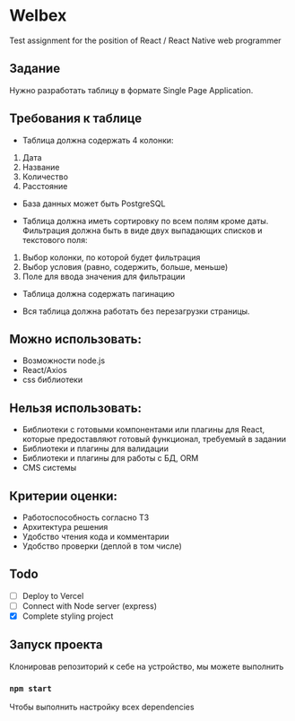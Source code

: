 # Welbex
Test assignment for the position of React / React Native web programmer

## Задание
Нужно разработать таблицу в формате Single Page Application.

## Требования к таблице
- Таблица должна содержать 4 колонки:
1. Дата
2. Название
3. Количество
4. Расстояние

- База данных может быть PostgreSQL

- Таблица должна иметь сортировку по всем полям кроме даты. Фильтрация должна быть в виде двух выпадающих списков и текстового поля:
 1. Выбор колонки, по которой будет фильтрация
 2. Выбор условия (равно, содержить, больше, меньше)
 3. Поле для ввода значения для фильтрации

- Таблица должна содержать пагинацию

- Вся таблица должна работать без перезагрузки страницы.

## Можно использовать:
- Возможности node.js
- React/Axios
- css библиотеки

## Нельзя использовать:
- Библиотеки с готовыми компонентами или плагины для React, которые предоставляют готовый функционал, требуемый в задании
- Библиотеки и плагины для валидации
- Библиотеки и плагины для работы с БД, ORM
- CMS системы


## **Критерии оценки:**
- Работоспособность согласно ТЗ
- Архитектура решения
- Удобство чтения кода и комментарии
- Удобство проверки (деплой в том числе)

## Todo

- [ ] Deploy to Vercel
- [ ] Connect with Node server (express)
- [x] Complete styling project

## Запуск проекта

Клонировав репозиторий к себе на устройство, мы можете выполнить 

### `npm start`

Чтобы выполнить настройку всех dependencies
